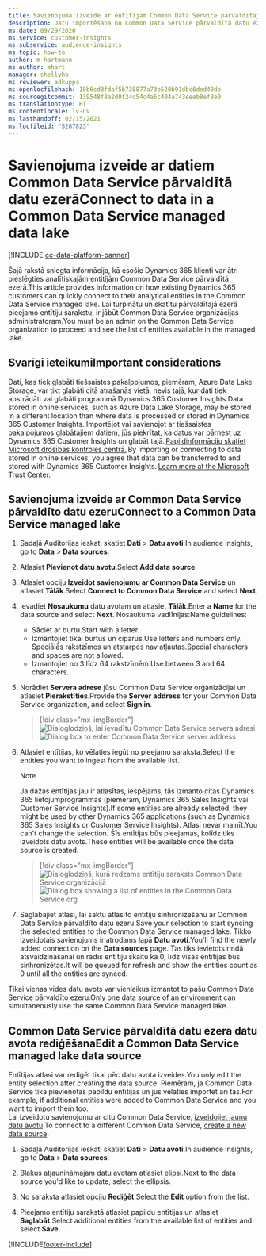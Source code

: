 ```yaml
---
title: Savienojuma izveide ar entītijām Common Data Service pārvaldītajā ezerā
description: Datu importēšana no Common Data Service pārvaldītā datu ezera.
ms.date: 09/29/2020
ms.service: customer-insights
ms.subservice: audience-insights
ms.topic: how-to
author: m-hartmann
ms.author: mhart
manager: shellyha
ms.reviewer: adkuppa
ms.openlocfilehash: 18b6cd3fdaf5b738877a73b520b91dbc6ded40de
ms.sourcegitcommit: 139548f8a2d0f24d54c4a6c404a743eeeb8ef8e0
ms.translationtype: HT
ms.contentlocale: lv-LV
ms.lasthandoff: 02/15/2021
ms.locfileid: "5267823"
---
```

# <a name="connect-to-data-in-a-common-data-service-managed-data-lake"></a><span data-ttu-id="43c46-103">Savienojuma izveide ar datiem Common Data Service pārvaldītā datu ezerā</span><span class="sxs-lookup"><span data-stu-id="43c46-103">Connect to data in a Common Data Service managed data lake</span></span>

[!INCLUDE [cc-data-platform-banner](../includes/cc-data-platform-banner.md)]

<span data-ttu-id="43c46-104">Šajā rakstā sniegta informācija, kā esošie Dynamics 365 klienti var ātri pieslēgties analītiskajām entitījām Common Data Service pārvaldītā ezerā.</span><span class="sxs-lookup"><span data-stu-id="43c46-104">This article provides information on how existing Dynamics 365 customers can quickly connect to their analytical entities in the Common Data Service managed lake.</span></span> <span data-ttu-id="43c46-105">Lai turpinātu un skatītu pārvaldītajā ezerā pieejamo entītiju sarakstu, ir jābūt Common Data Service organizācijas administratoram.</span><span class="sxs-lookup"><span data-stu-id="43c46-105">You must be an admin on the Common Data Service organization to proceed and see the list of entities available in the managed lake.</span></span>

## <a name="important-considerations"></a><span data-ttu-id="43c46-106">Svarīgi ieteikumi</span><span class="sxs-lookup"><span data-stu-id="43c46-106">Important considerations</span></span>

<span data-ttu-id="43c46-107">Dati, kas tiek glabāti tiešsaistes pakalpojumos, piemēram, Azure Data Lake Storage, var tikt glabāti citā atrašanās vietā, nevis tajā, kur dati tiek apstrādāti vai glabāti programmā Dynamics 365 Customer Insights.</span><span class="sxs-lookup"><span data-stu-id="43c46-107">Data stored in online services, such as Azure Data Lake Storage, may be stored in a different location than where data is processed or stored in Dynamics 365 Customer Insights.</span></span><span data-ttu-id="43c46-108"> Importējot vai savienojot ar tiešsaistes pakalpojumos glabātajiem datiem, jūs piekrītat, ka datus var pārnest uz Dynamics 365 Customer Insights un glabāt tajā. [Papildinformāciju skatiet Microsoft drošības kontroles centrā.](https://www.microsoft.com/trust-center)</span><span class="sxs-lookup"><span data-stu-id="43c46-108"> By importing or connecting to data stored in online services, you agree that data can be transferred to and stored with Dynamics 365 Customer Insights. [Learn more at the Microsoft Trust Center.](https://www.microsoft.com/trust-center)</span></span>

## <a name="connect-to-a-common-data-service-managed-lake"></a><span data-ttu-id="43c46-109">Savienojuma izveide ar Common Data Service pārvaldīto datu ezeru</span><span class="sxs-lookup"><span data-stu-id="43c46-109">Connect to a Common Data Service managed lake</span></span>

1. <span data-ttu-id="43c46-110">Sadaļā Auditorijas ieskati skatiet **Dati** > **Datu avoti**.</span><span class="sxs-lookup"><span data-stu-id="43c46-110">In audience insights, go to **Data** > **Data sources**.</span></span>

2. <span data-ttu-id="43c46-111">Atlasiet **Pievienot datu avotu**.</span><span class="sxs-lookup"><span data-stu-id="43c46-111">Select **Add data source**.</span></span>

3. <span data-ttu-id="43c46-112">Atlasiet opciju **Izveidot savienojumu ar Common Data Service** un atlasiet **Tālāk**.</span><span class="sxs-lookup"><span data-stu-id="43c46-112">Select **Connect to Common Data Service** and select **Next**.</span></span>

4. <span data-ttu-id="43c46-113">Ievadiet **Nosaukumu** datu avotam un atlasiet **Tālāk**.</span><span class="sxs-lookup"><span data-stu-id="43c46-113">Enter a **Name** for the data source and select **Next**.</span></span> <span data-ttu-id="43c46-114">Nosaukuma vadlīnijas:</span><span class="sxs-lookup"><span data-stu-id="43c46-114">Name guidelines:</span></span> 
   - <span data-ttu-id="43c46-115">Sāciet ar burtu.</span><span class="sxs-lookup"><span data-stu-id="43c46-115">Start with a letter.</span></span>
   - <span data-ttu-id="43c46-116">Izmantojiet tikai burtus un ciparus.</span><span class="sxs-lookup"><span data-stu-id="43c46-116">Use letters and numbers only.</span></span> <span data-ttu-id="43c46-117">Speciālās rakstzīmes un atstarpes nav atļautas.</span><span class="sxs-lookup"><span data-stu-id="43c46-117">Special characters and spaces are not allowed.</span></span>
   - <span data-ttu-id="43c46-118">Izmantojiet no 3 līdz 64 rakstzīmēm.</span><span class="sxs-lookup"><span data-stu-id="43c46-118">Use between 3 and 64 characters.</span></span>

5. <span data-ttu-id="43c46-119">Norādiet **Servera adrese** jūsu Common Data Service organizācijai un atlasiet **Pierakstīties**.</span><span class="sxs-lookup"><span data-stu-id="43c46-119">Provide the **Server address** for your Common Data Service organization, and select **Sign in**.</span></span>

   > [!div class="mx-imgBorder"]
   > <span data-ttu-id="43c46-120">![Dialoglodziņš, lai ievadītu Common Data Service servera adresi](media/enter-CDS-org-details.png)</span><span class="sxs-lookup"><span data-stu-id="43c46-120">![Dialog box to enter Common Data Service server address](media/enter-CDS-org-details.png)</span></span>

6. <span data-ttu-id="43c46-121">Atlasiet entītijas, ko vēlaties iegūt no pieejamo saraksta.</span><span class="sxs-lookup"><span data-stu-id="43c46-121">Select the entities you want to ingest from the available list.</span></span>    

   > [!NOTE]
   > <span data-ttu-id="43c46-122">Ja dažas entītijas jau ir atlasītas, iespējams, tās izmanto citas Dynamics 365 lietojumprogrammas (piemēram, Dynamics 365 Sales Insights vai Customer Service Insights).</span><span class="sxs-lookup"><span data-stu-id="43c46-122">If some entities are already selected, they might be used by other Dynamics 365 applications (such as Dynamics 365 Sales Insights or Customer Service Insights).</span></span> <span data-ttu-id="43c46-123">Atlasi nevar mainīt.</span><span class="sxs-lookup"><span data-stu-id="43c46-123">You can't change the selection.</span></span> <span data-ttu-id="43c46-124">Šīs entītijas būs pieejamas, kolīdz tiks izveidots datu avots.</span><span class="sxs-lookup"><span data-stu-id="43c46-124">These entities will be available once the data source is created.</span></span>

   > [!div class="mx-imgBorder"]
   > <span data-ttu-id="43c46-125">![Dialoglodziņš, kurā redzams entītiju saraksts Common Data Service organizācijā](media/select-analytical-entities.png)</span><span class="sxs-lookup"><span data-stu-id="43c46-125">![Dialog box showing a list of entities in the Common Data Service org](media/select-analytical-entities.png)</span></span>

7. <span data-ttu-id="43c46-126">Saglabājiet atlasi, lai sāktu atlasīto entītiju sinhronizēšanu ar Common Data Service pārvaldīto datu ezeru.</span><span class="sxs-lookup"><span data-stu-id="43c46-126">Save your selection to start syncing the selected entities to the Common Data Service managed lake.</span></span> <span data-ttu-id="43c46-127">Tikko izveidotais savienojums ir atrodams lapā **Datu avoti**.</span><span class="sxs-lookup"><span data-stu-id="43c46-127">You'll find the newly added connection on the **Data sources** page.</span></span> <span data-ttu-id="43c46-128">Tas tiks ievietots rindā atsvaidzināšanai un rādīs entītiju skaitu kā 0, līdz visas entītijas būs sinhronizētas.</span><span class="sxs-lookup"><span data-stu-id="43c46-128">It will be queued for refresh and show the entities count as 0 until all the entities are synced.</span></span>

<span data-ttu-id="43c46-129">Tikai vienas vides datu avots var vienlaikus izmantot to pašu Common Data Service pārvaldīto ezeru.</span><span class="sxs-lookup"><span data-stu-id="43c46-129">Only one data source of an environment can simultaneously use the same Common Data Service managed lake.</span></span>

## <a name="edit-a-common-data-service-managed-lake-data-source"></a><span data-ttu-id="43c46-130">Common Data Service pārvaldītā datu ezera datu avota rediģēšana</span><span class="sxs-lookup"><span data-stu-id="43c46-130">Edit a Common Data Service managed lake data source</span></span>

<span data-ttu-id="43c46-131">Entītijas atlasi var rediģēt tikai pēc datu avota izveides.</span><span class="sxs-lookup"><span data-stu-id="43c46-131">You only edit the entity selection after creating the data source.</span></span> <span data-ttu-id="43c46-132">Piemēram, ja Common Data Service tika pievienotas papildu entītijas un jūs vēlaties importēt arī tās.</span><span class="sxs-lookup"><span data-stu-id="43c46-132">For example, if additional entities were added to Common Data Service and you want to import them too.</span></span>    
<span data-ttu-id="43c46-133">Lai izveidotu savienojumu ar citu Common Data Service, [izveidojiet jaunu datu avotu](#connect-to-a-common-data-service-managed-lake).</span><span class="sxs-lookup"><span data-stu-id="43c46-133">To connect to a different Common Data Service, [create a new data source](#connect-to-a-common-data-service-managed-lake).</span></span>

1. <span data-ttu-id="43c46-134">Sadaļā Auditorijas ieskati skatiet **Dati** > **Datu avoti**.</span><span class="sxs-lookup"><span data-stu-id="43c46-134">In audience insights, go to **Data** > **Data sources**.</span></span>

2. <span data-ttu-id="43c46-135">Blakus atjaunināmajam datu avotam atlasiet elipsi.</span><span class="sxs-lookup"><span data-stu-id="43c46-135">Next to the data source you'd like to update, select the ellipsis.</span></span>

3. <span data-ttu-id="43c46-136">No saraksta atlasiet opciju **Rediģēt**.</span><span class="sxs-lookup"><span data-stu-id="43c46-136">Select the **Edit** option from the list.</span></span>

4. <span data-ttu-id="43c46-137">Pieejamo entītiju sarakstā atlasiet papildu entītijas un atlasiet **Saglabāt**.</span><span class="sxs-lookup"><span data-stu-id="43c46-137">Select additional entities from the available list of entities and select **Save**.</span></span>


[!INCLUDE[footer-include](../includes/footer-banner.md)]